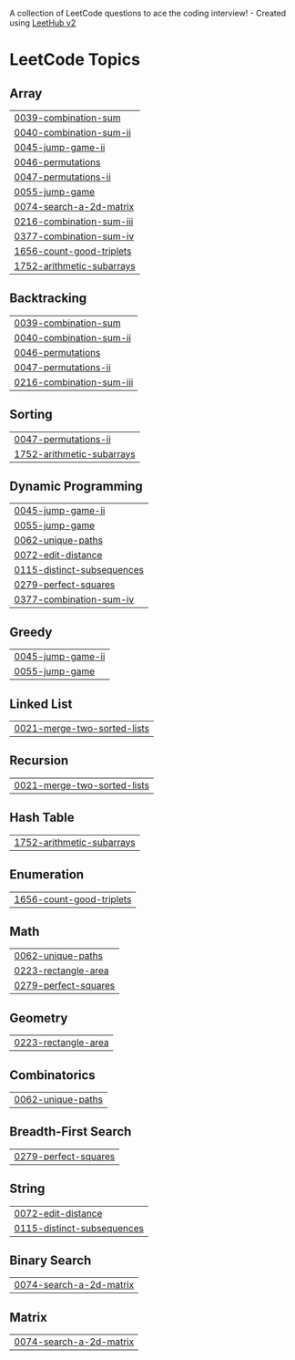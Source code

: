 A collection of LeetCode questions to ace the coding interview! - Created using [LeetHub v2](https://github.com/arunbhardwaj/LeetHub-2.0)
<!---LeetCode Topics Start-->
# LeetCode Topics
## Array
|  |
| ------- |
| [0039-combination-sum](https://github.com/sumanthgurramkonda/Leetcode/tree/master/0039-combination-sum) |
| [0040-combination-sum-ii](https://github.com/sumanthgurramkonda/Leetcode/tree/master/0040-combination-sum-ii) |
| [0045-jump-game-ii](https://github.com/sumanthgurramkonda/Leetcode/tree/master/0045-jump-game-ii) |
| [0046-permutations](https://github.com/sumanthgurramkonda/Leetcode/tree/master/0046-permutations) |
| [0047-permutations-ii](https://github.com/sumanthgurramkonda/Leetcode/tree/master/0047-permutations-ii) |
| [0055-jump-game](https://github.com/sumanthgurramkonda/Leetcode/tree/master/0055-jump-game) |
| [0074-search-a-2d-matrix](https://github.com/sumanthgurramkonda/Leetcode/tree/master/0074-search-a-2d-matrix) |
| [0216-combination-sum-iii](https://github.com/sumanthgurramkonda/Leetcode/tree/master/0216-combination-sum-iii) |
| [0377-combination-sum-iv](https://github.com/sumanthgurramkonda/Leetcode/tree/master/0377-combination-sum-iv) |
| [1656-count-good-triplets](https://github.com/sumanthgurramkonda/Leetcode/tree/master/1656-count-good-triplets) |
| [1752-arithmetic-subarrays](https://github.com/sumanthgurramkonda/Leetcode/tree/master/1752-arithmetic-subarrays) |
## Backtracking
|  |
| ------- |
| [0039-combination-sum](https://github.com/sumanthgurramkonda/Leetcode/tree/master/0039-combination-sum) |
| [0040-combination-sum-ii](https://github.com/sumanthgurramkonda/Leetcode/tree/master/0040-combination-sum-ii) |
| [0046-permutations](https://github.com/sumanthgurramkonda/Leetcode/tree/master/0046-permutations) |
| [0047-permutations-ii](https://github.com/sumanthgurramkonda/Leetcode/tree/master/0047-permutations-ii) |
| [0216-combination-sum-iii](https://github.com/sumanthgurramkonda/Leetcode/tree/master/0216-combination-sum-iii) |
## Sorting
|  |
| ------- |
| [0047-permutations-ii](https://github.com/sumanthgurramkonda/Leetcode/tree/master/0047-permutations-ii) |
| [1752-arithmetic-subarrays](https://github.com/sumanthgurramkonda/Leetcode/tree/master/1752-arithmetic-subarrays) |
## Dynamic Programming
|  |
| ------- |
| [0045-jump-game-ii](https://github.com/sumanthgurramkonda/Leetcode/tree/master/0045-jump-game-ii) |
| [0055-jump-game](https://github.com/sumanthgurramkonda/Leetcode/tree/master/0055-jump-game) |
| [0062-unique-paths](https://github.com/sumanthgurramkonda/Leetcode/tree/master/0062-unique-paths) |
| [0072-edit-distance](https://github.com/sumanthgurramkonda/Leetcode/tree/master/0072-edit-distance) |
| [0115-distinct-subsequences](https://github.com/sumanthgurramkonda/Leetcode/tree/master/0115-distinct-subsequences) |
| [0279-perfect-squares](https://github.com/sumanthgurramkonda/Leetcode/tree/master/0279-perfect-squares) |
| [0377-combination-sum-iv](https://github.com/sumanthgurramkonda/Leetcode/tree/master/0377-combination-sum-iv) |
## Greedy
|  |
| ------- |
| [0045-jump-game-ii](https://github.com/sumanthgurramkonda/Leetcode/tree/master/0045-jump-game-ii) |
| [0055-jump-game](https://github.com/sumanthgurramkonda/Leetcode/tree/master/0055-jump-game) |
## Linked List
|  |
| ------- |
| [0021-merge-two-sorted-lists](https://github.com/sumanthgurramkonda/Leetcode/tree/master/0021-merge-two-sorted-lists) |
## Recursion
|  |
| ------- |
| [0021-merge-two-sorted-lists](https://github.com/sumanthgurramkonda/Leetcode/tree/master/0021-merge-two-sorted-lists) |
## Hash Table
|  |
| ------- |
| [1752-arithmetic-subarrays](https://github.com/sumanthgurramkonda/Leetcode/tree/master/1752-arithmetic-subarrays) |
## Enumeration
|  |
| ------- |
| [1656-count-good-triplets](https://github.com/sumanthgurramkonda/Leetcode/tree/master/1656-count-good-triplets) |
## Math
|  |
| ------- |
| [0062-unique-paths](https://github.com/sumanthgurramkonda/Leetcode/tree/master/0062-unique-paths) |
| [0223-rectangle-area](https://github.com/sumanthgurramkonda/Leetcode/tree/master/0223-rectangle-area) |
| [0279-perfect-squares](https://github.com/sumanthgurramkonda/Leetcode/tree/master/0279-perfect-squares) |
## Geometry
|  |
| ------- |
| [0223-rectangle-area](https://github.com/sumanthgurramkonda/Leetcode/tree/master/0223-rectangle-area) |
## Combinatorics
|  |
| ------- |
| [0062-unique-paths](https://github.com/sumanthgurramkonda/Leetcode/tree/master/0062-unique-paths) |
## Breadth-First Search
|  |
| ------- |
| [0279-perfect-squares](https://github.com/sumanthgurramkonda/Leetcode/tree/master/0279-perfect-squares) |
## String
|  |
| ------- |
| [0072-edit-distance](https://github.com/sumanthgurramkonda/Leetcode/tree/master/0072-edit-distance) |
| [0115-distinct-subsequences](https://github.com/sumanthgurramkonda/Leetcode/tree/master/0115-distinct-subsequences) |
## Binary Search
|  |
| ------- |
| [0074-search-a-2d-matrix](https://github.com/sumanthgurramkonda/Leetcode/tree/master/0074-search-a-2d-matrix) |
## Matrix
|  |
| ------- |
| [0074-search-a-2d-matrix](https://github.com/sumanthgurramkonda/Leetcode/tree/master/0074-search-a-2d-matrix) |
<!---LeetCode Topics End-->